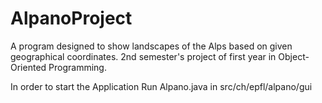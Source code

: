 # AlpanoProject
A program designed to show landscapes of the Alps based on given geographical coordinates. 2nd semester's project of first year in Object-Oriented Programming.

In order to start the Application
Run Alpano.java in src/ch/epfl/alpano/gui
